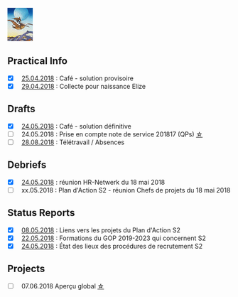 <link rel="stylesheet" href="S2.css">

[![](Moebius_micro.png)](S2_Menu.html)

## Practical Info

- [x] &nbsp; [25.04.2018](Practical_Info_20180425.md) : Café - solution provisoire
- [x] &nbsp; [29.04.2018](Collecte.md) : Collecte pour naissance Elize

## Drafts

- [x] &nbsp; [24.05.2018](Practical_Info_20180524.md) : Café - solution définitive
- [ ] &nbsp; 24.05.2018 : Prise en compte note de service 201817 (QPs) [&#9734;](Dienstnota_201817.md)
- [ ] &nbsp; [28.08.2018](Practical_Info_20180828.md) : Télétravail / Absences

## Debriefs

- [x] &nbsp; [24.05.2018](/Debrief/20180518_HRNetwerk.md) : réunion HR-Netwerk du 18 mai 2018
- [ ] &nbsp; xx.05.2018 : Plan d'Action S2 - réunion Chefs de projets du 18 mai 2018

## Status Reports

- [x] &nbsp; [08.05.2018](Liste_projets.md) : Liens vers les projets du Plan d'Action S2
- [x] &nbsp; [22.05.2018](/Staff/GOP_Inventaris_S2.md) : Formations du GOP 2019-2023 qui concernent S2
- [x] &nbsp; [24.05.2018](/Staff/Selections_S2.md) : &Eacute;tat des lieux des procédures de recrutement S2 

## Projects

- [ ] &nbsp; 07.06.2018 Aperçu global [&#9734;](/Projects/Overview.md)



